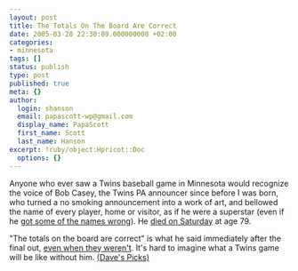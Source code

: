 ```yaml
---
layout: post
title: The Totals On The Board Are Correct
date: 2005-03-28 22:30:09.000000000 +02:00
categories:
- minnesota
tags: []
status: publish
type: post
published: true
meta: {}
author:
  login: shanson
  email: papascott-wp@gmail.com
  display_name: PapaScott
  first_name: Scott
  last_name: Hanson
excerpt: !ruby/object:Hpricot::Doc
  options: {}
---
```

<p>Anyone who ever saw a Twins baseball game in Minnesota would recognize the voice of Bob Casey, the Twins PA announcer since before I was born, who turned a no smoking announcement into a work of art, and bellowed the name of every player, home or visitor, as if he were a superstar (even if he <a href="http://www.startribune.com/stories/462/5315530.html">got some of the names wrong</a>). He <a title="Yahoo! Sports - MLB - Longtime Minnesota Twins PA announcer Bob Casey dies" href="http://sports.yahoo.com/mlb/news?slug=ap-obit-twinspaannouncer&prov=ap&type=lgns">died on Saturday</a> at age 79. </p>
<p>"The totals on the board are correct" is what he said immediately after the final out, <a title="Patrick Reusse: No joy in baseball now that Casey's gone" href="http://www.startribune.com/stories/508/5315506.html">even when they weren't</a>. It's hard to imagine what a Twins game will be like without him. <a href="http://davespicks.com/archive/2005/03/28.html">(Dave's Picks)</a></p>
